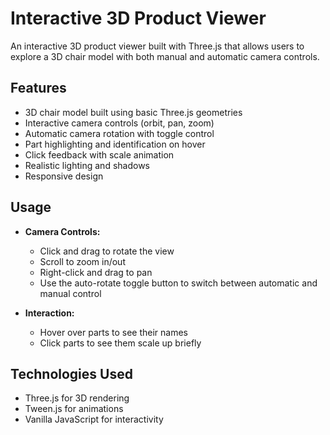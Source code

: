 # Interactive 3D Product Viewer

An interactive 3D product viewer built with Three.js that allows users to explore a 3D chair model with both manual and automatic camera controls.

## Features

- 3D chair model built using basic Three.js geometries
- Interactive camera controls (orbit, pan, zoom)
- Automatic camera rotation with toggle control
- Part highlighting and identification on hover
- Click feedback with scale animation
- Realistic lighting and shadows
- Responsive design


## Usage

- **Camera Controls:**

  - Click and drag to rotate the view
  - Scroll to zoom in/out
  - Right-click and drag to pan
  - Use the auto-rotate toggle button to switch between automatic and manual control

- **Interaction:**
  - Hover over parts to see their names
  - Click parts to see them scale up briefly

## Technologies Used

- Three.js for 3D rendering
- Tween.js for animations
- Vanilla JavaScript for interactivity
